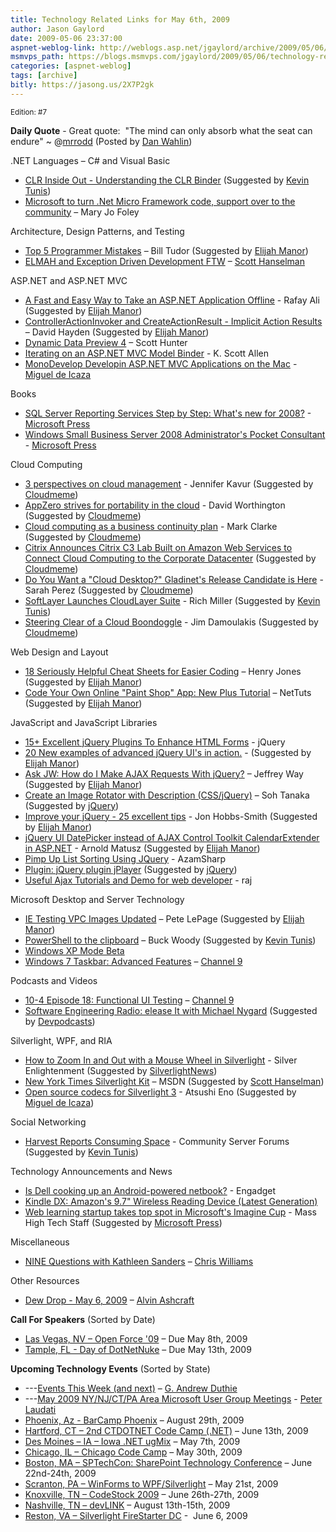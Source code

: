 ```yaml
---
title: Technology Related Links for May 6th, 2009
author: Jason Gaylord
date: 2009-05-06 23:37:00
aspnet-weblog-link: http://weblogs.asp.net/jgaylord/archive/2009/05/06/technology-related-links-for-may-6th-2009.aspx
msmvps_path: https://blogs.msmvps.com/jgaylord/2009/05/06/technology-related-links-for-may-6th-2009/
categories: [aspnet-weblog]
tags: [archive]
bitly: https://jasong.us/2X7P2gk
---
```


<small>Edition: #7</small>

**Daily Quote** - Great quote:  "The mind can only absorb what the seat can endure" ~ @[mrrodd](http://twitter.com/mrrodd) (Posted by [Dan Wahlin](http://twitter.com/DanWahlin))

.NET Languages – C# and Visual Basic

- [CLR Inside Out - Understanding the CLR Binder](http://blogs.msdn.com/clrteam/archive/2009/05/06/clr-inside-out-understanding-the-clr-binder.aspx) (Suggested by [Kevin Tunis](http://twitter.com/Tunis))
- [Microsoft to turn .Net Micro Framework code, support over to the community](http://blogs.zdnet.com/microsoft/?p=2701) – Mary Jo Foley

Architecture, Design Patterns, and Testing

- [Top 5 Programmer Mistakes](http://geekswithblogs.net/btudor/archive/2009/05/04/131811.aspx) – Bill Tudor (Suggested by [Elijah Manor](http://twitter.com/elijahmanor))
- [ELMAH and Exception Driven Development FTW](http://www.hanselman.com/blog/ELMAHAndExceptionDrivenDevelopmentFTW.aspx) – [Scott Hanselman](http://twitter.com/shanselman)

ASP.NET and ASP.NET MVC

- [A Fast and Easy Way to Take an ASP.NET Application Offline](http://www.devx.com/tips/Tip/41572?trk=DXRSS_DOTNET) - Rafay Ali (Suggested by [Elijah Manor](http://twitter.com/elijahmanor))
- [ControllerActionInvoker and CreateActionResult - Implicit Action Results](http://davidhayden.com/blog/dave/archive/2009/05/06/ControllerActionInvokerCreateActionResultImplicitActionResults.aspx) – David Hayden (Suggested by [Elijah Manor](http://twitter.com/elijahmanor))
- [Dynamic Data Preview 4](http://aspnet.codeplex.com/Release/ProjectReleases.aspx?ReleaseId=27026) – Scott Hunter
- [Iterating on an ASP.NET MVC Model Binder](http://odetocode.com/Blogs/scott/archive/2009/05/05/12801.aspx) - K. Scott Allen
- [MonoDevelop Developin ASP.NET MVC Applications on the Mac](http://tirania.org/blog/archive/2009/May-05-1.html "http://tirania.org/blog/archive/2009/May-05-1.html") - [Miguel de Icaza](http://twitter.com/migueldeicaza)

Books

- [SQL Server Reporting Services Step by Step: What's new for 2008?](http://blogs.msdn.com/microsoft_press/archive/2009/05/06/sql-server-reporting-services-step-by-step-what-s-new-for-2008.aspx) - [Microsoft Press](http://twitter.com/MicrosoftPress)
- [Windows Small Business Server 2008 Administrator's Pocket Consultant](http://blogs.msdn.com/microsoft_press/archive/2009/05/06/now-available-windows-sbs-2008-administrator-s-pocket-consultant.aspx) - [Microsoft Press](http://twitter.com/MicrosoftPress)

Cloud Computing

- [3 perspectives on cloud management](http://www.itworldcanada.com/a/News/ad90f106-80eb-4e1a-b33a-68b722e79aae.html) - Jennifer Kavur (Suggested by [Cloudmeme](http://twitter.com/cloudmeme))
- [AppZero strives for portability in the cloud](http://www.sdtimes.com/APPZERO_STRIVES_FOR_PORTABILITY_IN_THE_CLOUD/About_APPZERO_and_CLOUDCOMPUTING/33458) - David Worthington (Suggested by [Cloudmeme](http://twitter.com/cloudmeme))
- [Cloud computing as a business continuity plan](http://www.tectonic.co.za/?p=4738) - Mark Clarke (Suggested by [Cloudmeme](http://twitter.com/cloudmeme))
- [Citrix Announces Citrix C3 Lab Built on Amazon Web Services to Connect Cloud Computing to the Corporate Datacenter](http://www.tradingmarkets.com/.site/news/Stock%20News/2311654/) (Suggested by [Cloudmeme](http://twitter.com/cloudmeme))
- [Do You Want a "Cloud Desktop?" Gladinet's Release Candidate is Here](http://www.readwriteweb.com/archives/do_you_want_a_cloud_desktop_gladinets_release_cand.php) - Sarah Perez (Suggested by [Cloudmeme](http://twitter.com/cloudmeme))
- [SoftLayer Launches CloudLayer Suite](http://www.datacenterknowledge.com/archives/2009/05/06/softlayer-launches-cloudlayer-suite/) - Rich Miller (Suggested by [Kevin Tunis](http://twitter.com/Tunis))
- [Steering Clear of a Cloud Boondoggle](http://www.ecommercetimes.com/story/Steering-Clear-of-a-Cloud-Boondoggle-66990.html?wlc=1241660215) - Jim Damoulakis (Suggested by [Cloudmeme](http://twitter.com/cloudmeme))

Web Design and Layout

- [18 Seriously Helpful Cheat Sheets for Easier Coding](http://webdesignledger.com/resources/18-seriously-helpful-cheat-sheets-for-easier-coding) – Henry Jones (Suggested by [Elijah Manor](http://twitter.com/elijahmanor))
- [Code Your Own Online "Paint Shop" App: New Plus Tutorial](http://net.tutsplus.com/articles/news/code-your-own-online-paintshop-app/) – NetTuts (Suggested by [Elijah Manor](http://twitter.com/elijahmanor))

JavaScript and JavaScript Libraries

- [15+ Excellent jQuery Plugins To Enhance HTML Forms](http://webdeveloperplus.com/jquery/15-excellent-jquery-plugins-to-enhance-html-forms/) - jQuery
- [20 New examples of advanced jQuery UI's in action.](http://blarnee.com/wp/20-new-examples-of-advanced-jquery-uis-in-action/) - (Suggested by [Elijah Manor](http://twitter.com/elijahmanor))
- [Ask JW: How do I Make AJAX Requests With jQuery?](http://blog.themeforest.net/screencasts/ask-jw-how-do-i-make-ajax-requests-with-jquery/) – Jeffrey Way (Suggested by [Elijah Manor](http://twitter.com/elijahmanor))
- [Create an Image Rotator with Description (CSS/jQuery)](http://designm.ag/tutorials/image-rotator-css-jquery/) – Soh Tanaka (Suggested by [jQuery](http://twitter.com/jquery))
- [Improve your jQuery - 25 excellent tips](http://www.tvidesign.co.uk/blog/improve-your-jquery-25-excellent-tips.aspx) - Jon Hobbs-Smith (Suggested by [Elijah Manor](http://twitter.com/elijahmanor))
- [jQuery UI DatePicker instead of AJAX Control Toolkit CalendarExtender in ASP.NET](http://blog.dreamlabsolutions.com/post/2009/05/04/jQuery-UI-DatePicker-instead-of-AJAX-Control-Toolkit-CalendarExtender-in-ASPNET.aspx) \- Arnold Matusz (Suggested by [Elijah Manor](http://twitter.com/elijahmanor))
- [Pimp Up List Sorting Using JQuery](http://highoncoding.com/Articles/513_Pimp_Up_List_Sorting_Using_JQuery.aspx) - AzamSharp
- [Plugin: jQuery plugin jPlayer](http://www.happyworm.com/jquery/jplayer/) (Suggested by [jQuery](http://twitter.com/jquery))
- [Useful Ajax Tutorials and Demo for web developer](http://www.dreamcss.com/2009/04/useful-ajax-tutorials-and-demo-for-web.html) - raj

Microsoft Desktop and Server Technology

- [IE Testing VPC Images Updated](http://blogs.msdn.com/ie/archive/2009/05/06/ie-testing-vpc-images-updated.aspx) – Pete LePage (Suggested by [Elijah Manor](http://twitter.com/elijahmanor))
- [PowerShell to the clipboard](http://blogs.msdn.com/buckwoody/archive/2009/05/06/powershell-to-the-clipboard.aspx) – Buck Woody (Suggested by [Kevin Tunis](http://twitter.com/Tunis))
- [Windows XP Mode Beta](http://www.microsoft.com/downloads/details.aspx?displaylang=en&FamilyID=0e8fa9b3-c236-4b77-be26-173f032f5159)
- [Windows 7 Taskbar: Advanced Features](http://channel9.msdn.com/posts/yochay/Windows-7-Taskbar-Advance-Topics/) – [Channel 9](http://twitter.com/ch9)

Podcasts and Videos

- [10-4 Episode 18: Functional UI Testing](http://channel9.msdn.com/shows/10-4/10-4-Episode-18-Functional-UI-Testing/) – [Channel 9](http://twitter.com/ch9)
- [Software Engineering Radio: elease It with Michael Nygard](http://www.developerfusion.com/media/12672/elease-it-with-michael-nygard/) (Suggested by [Devpodcasts](http://twitter.com/devpodcasts))

Silverlight, WPF, and RIA

- [How to Zoom In and Out with a Mouse Wheel in Silverlight](http://silverlightfoundry.blogspot.com/2009/04/how-to-zoom-in-and-out-with-mousewheel.html) - Silver Enlightenment (Suggested by [SilverlightNews](http://twitter.com/SilverlightNews))
- [New York Times Silverlight Kit](http://code.msdn.microsoft.com/NYTimesSilverlight) – MSDN (Suggested by [Scott Hanselman](http://twitter.com/shanselman))
- [Open source codecs for Silverlight 3](http://veritas-vos-liberabit.com/monogatari/2009/03/moonvorbis.html) - Atsushi Eno (Suggested by [Miguel de Icaza](http://twitter.com/migueldeicaza))

Social Networking

- [Harvest Reports Consuming Space](http://dev.communityserver.com/forums/p/506917/649218.aspx#649218) - Community Server Forums (Suggested by [Kevin Tunis](http://twitter.com/Tunis))

Technology Announcements and News

- [Is Dell cooking up an Android-powered netbook?](http://www.engadget.com/2009/05/06/is-dell-cooking-up-an-android-powered-netbook/) - Engadget
- [Kindle DX: Amazon's 9.7" Wireless Reading Device (Latest Generation)](https://www.amazon.com/Kindle-DX-Amazons-Wireless-Generation/dp/B0015TCML0/ref=as_li_ss_tl?ie=UTF8&s=electronics&qid=1241620598&sr=8-1&linkCode=ll1&tag=jasongaylor01-20&linkId=3ea2e1d8999db8762455c5c7e81fad05&language=en_US)
- [Web learning startup takes top spot in Microsoft's Imagine Cup](http://www.masshightech.com/stories/2009/05/04/daily22-Web-learning-startup-takes-top-spot-in-Microsofts-Imagine-Cup.html) - Mass High Tech Staff (Suggested by [Microsoft Press](http://twitter.com/MicrosoftPress))

Miscellaneous

- [NINE Questions with Kathleen Sanders](http://www.ninequestions.net/archive/2009/05/06/nine-questions-with-kathleen-sanders.aspx) – [Chris Williams](http://twitter.com/chrisgwilliams)

Other Resources

- [Dew Drop - May 6, 2009](http://www.alvinashcraft.com/2009/05/06/dew-drop-may-6-2009/) – [Alvin Ashcraft](http://twitter.com/alvinashcraft)

**Call For Speakers** (Sorted by Date)

- [Las Vegas, NV – Open Force '09](http://openforce08.com/Home/tabid/55/Default.aspx) – Due May 8th, 2009
- [Tample, FL - Day of DotNetNuke](http://dayofdnn.com/Speakers/tabid/215/Default.aspx) – Due May 13th, 2009

**Upcoming Technology Events** (Sorted by State)

- \---[Events This Week (and next)](http://blogs.msdn.com/gduthie/archive/2009/05/04/events-this-week-may-4th-2009.aspx) – [G. Andrew Duthie](http://twitter.com/devhammer)
- \---[May 2009 NY/NJ/CT/PA Area Microsoft User Group Meetings](http://blogs.msdn.com/peterlau/archive/2009/05/05/may-2009-area-user-group-meetings.aspx) - [Peter Laudati](http://twitter.com/jrzyshr) 
- [Phoenix, Az - BarCamp Phoenix](http://barcamp.org/BarCampPhoenix) – August 29th, 2009
- [Hartford, CT – 2nd CTDOTNET Code Camp (.NET)](http://ctdotnet.org/codecamp2.aspx) – June 13th, 2009
- [Des Moines – IA – Iowa .NET ugMix](http://iadnug.org/) – May 7th, 2009
- [Chicago, IL – Chicago Code Camp](http://chicagocodecamp-blogs.eventbrite.com/) – May 30th, 2009
- [Boston, MA – SPTechCon: SharePoint Technology Conference](http://www.sptechcon.com/) – June 22nd-24th, 2009
- [Scranton, PA – WinForms to WPF/Silverlight](http://dotnetvalley.com/events/eventdetails.aspx?eventid=80) – May 21st, 2009
- [Knoxville, TN – CodeStock 2009](http://www.codestock.org/) – June 26th-27th, 2009
- [Nashville, TN – devLINK](http://devlink.net/) – August 13th-15th, 2009
- [Reston, VA – Silverlight FireStarter DC](http://franksworld.com/blog/archive/2009/05/06/11482.aspx) -  June 6, 2009